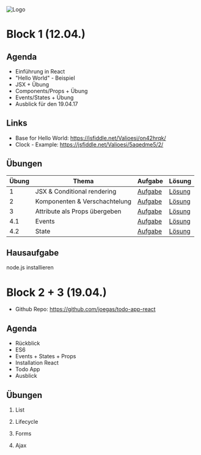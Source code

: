 ![Logo](http://i.imgur.com/3OYsAAY.jpg "React Logo")

# Block 1 (12.04.)

## Agenda

* Einführung in React
* "Hello World" - Beispiel
* JSX + Übung
* Components/Props + Übung
* Events/States + Übung
* Ausblick für den 19.04.17

## Links

* Base for Hello World: https://jsfiddle.net/Valioesi/on42hrqk/
* Clock - Example: https://jsfiddle.net/Valioesi/5aqedme5/2/

## Übungen

| Übung | Thema | Aufgabe | Lösung |
|-|-|-|-|
| 1 | JSX & Conditional rendering | [Aufgabe](https://jsfiddle.net/Valioesi/yzd2b3az/3/) | [Lösung](https://jsfiddle.net/Valioesi/2046oeh9/4/) |
| 2 | Komponenten & Verschachtelung | [Aufgabe](https://jsfiddle.net/waalzer/gvLy3mos/) | [Lösung](https://jsfiddle.net/waalzer/027yuLL9/) |
| 3 | Attribute als Props übergeben | [Aufgabe](https://jsfiddle.net/waalzer/yckvt9xn/) | [Lösung](https://jsfiddle.net/waalzer/udp0s8ma/) |
| 4.1 | Events | [Aufgabe](https://jsfiddle.net/joegas/dq45x838/) | [Lösung](https://jsfiddle.net/joegas/9o90yyh7/) |
| 4.2 | State | [Aufgabe](https://jsfiddle.net/joegas/9o90yyh7/) | [Lösung](https://jsfiddle.net/joegas/kwwo9gLd/) |

## Hausaufgabe

node.js installieren


# Block 2 + 3 (19.04.)

* Github Repo: https://github.com/joegas/todo-app-react

## Agenda

* Rückblick
* ES6
* Events + States + Props
* Installation React
* Todo App
* Ausblick

## Übungen

1. List

2. Lifecycle

3. Forms

4. Ajax 

